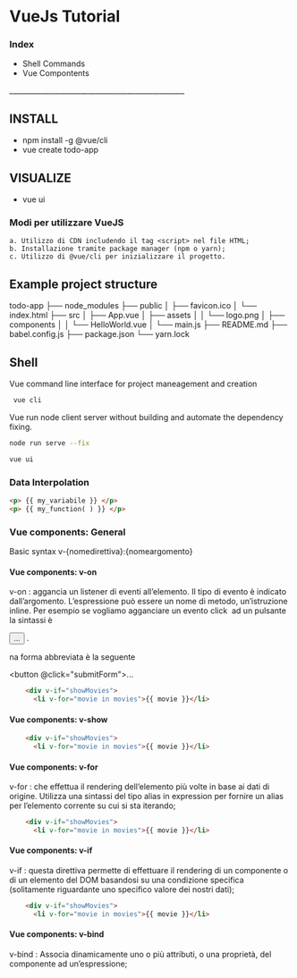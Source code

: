 # VueJs Tutorial
### Index
- Shell Commands
- Vue Compontents

<slot>
_________________________________________________

## INSTALL

- npm install -g @vue/cli
- vue create todo-app

## VISUALIZE
- vue ui

###  Modi per utilizzare VueJS
    a. Utilizzo di CDN includendo il tag <script> nel file HTML;
    b. Installazione tramite package manager (npm o yarn);
    c. Utilizzo di @vue/cli per inizializzare il progetto.
    
## Example project structure
todo-app
├── node_modules
├── public
│   ├── favicon.ico
│   └── index.html
├── src
│   ├── App.vue
│   ├── assets
│   │   └── logo.png
│   ├── components
│   │   └── HelloWorld.vue
│   └── main.js
├── README.md
├── babel.config.js
├── package.json
└── yarn.lock

## Shell
Vue command line interface for project maneagement and creation
``` bash
 vue cli 
```
Vue run node client server without building and automate the dependency fixing.
``` bash
node run serve --fix
```

``` bash
vue ui
```
### Data Interpolation
``` html
<p> {{ my_variabile }} </p>
<p> {{ my_function( ) }} </p>
```

### Vue components: General

Basic syntax
    v-{nomedirettiva}:{nomeargomento}
#### Vue components: v-on

v-on : aggancia un listener di eventi all’elemento. Il tipo di evento è indicato dall’argomento. 
L’espressione può essere un nome di metodo, un’istruzione inline. 
Per esempio se vogliamo agganciare un evento click 
ad un pulsante la sintassi è 

<button v-on:click='submitForm'>...</button> .

na forma abbreviata è la seguente 

<button @click="submitForm">...</button> 
 
 
``` html
    <div v-if="showMovies">
      <li v-for="movie in movies">{{ movie }}</li>
```
#### Vue components: v-show
``` html
    <div v-if="showMovies">
      <li v-for="movie in movies">{{ movie }}</li>
```
#### Vue components: v-for
v-for : che effettua il rendering dell’elemento più volte in base ai dati di origine.
 Utilizza una sintassi del tipo alias in expression per fornire un alias per l’elemento 
 corrente su cui si sta iterando;

``` html
    <div v-if="showMovies">
      <li v-for="movie in movies">{{ movie }}</li>
```
#### Vue components: v-if
v-if : questa direttiva permette di effettuare il rendering di un componente 
o di un elemento del DOM basandosi su una condizione specifica
 (solitamente riguardante uno specifico valore dei nostri dati);

``` html
    <div v-if="showMovies">
      <li v-for="movie in movies">{{ movie }}</li>
```
#### Vue components: v-bind
v-bind : Associa dinamicamente uno o più attributi, o una proprietà, del componente ad un’espressione;


